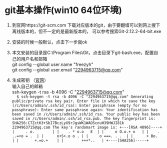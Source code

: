 

# git基本操作(win10 64位环境)

1. 到官网https://git-scm.com 下载对应版本的git，由于要翻墙可以到网上搜下离线版本的，但不一定的是最新版本的，
    可以参考搜索Git-2.12.2-64-bit.exe
2. 安装的时候一般默认，点击下一步就ok
3. 本文安装的目录是C:\Program Files\Git，点击目录下git-bash.exe，配置自己的用户名和邮箱<br>
   git config --global user.name "freezyh" <br>
   git config --global user.email "2294963715@qq.com"

4. 生成密钥 （[官网](https://help.github.com/articles/generating-a-new-ssh-key-and-adding-it-to-the-ssh-agent/)） <br>
   输入自己的邮箱 <br>
   ssh-keygen -t rsa -b 4096 -C "2294963715@qq.com" <br>
 `  
$ ssh-keygen -t rsa -b 4096 -C "2294963715@qq.com"
Generating public/private rsa key pair.
Enter file in which to save the key (/c/Users/admin/.ssh/id_rsa):
Enter passphrase (empty for no passphrase):
Enter same passphrase again:
Your identification has been saved in /c/Users/admin/.ssh/id_rsa.
Your public key has been saved in /c/Users/admin/.ssh/id_rsa.pub.
The key fingerprint is:
SHA256:C7ZctK3+SbI7BczLyX9rJgsWK1WAOScnuH39HWJI81k 2294963715@qq.com
The key's randomart image is:
+---[RSA 4096]----+
|     . o.        |
|    . * o.o   E  |
|     o O.o.+ o   |
|    . ..=+o = .  |
|      o+S+.o o . |
|     o ===. . .  |
|      + Bo.      |
|       +.=o.+    |
|        +++*..   |
+----[SHA256]-----+
`
